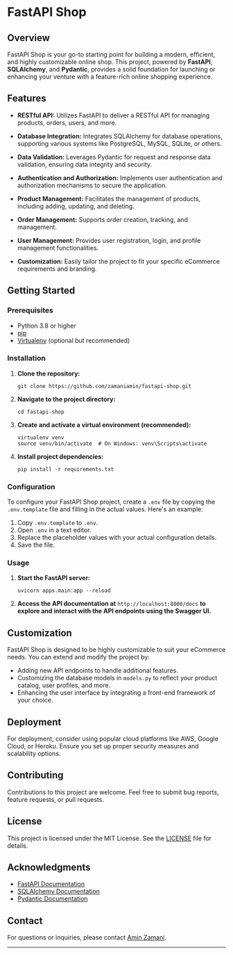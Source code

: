 # FastAPI Shop

## Overview

FastAPI Shop is your go-to starting point for building a modern, efficient, and highly customizable online shop. This
project, powered by **FastAPI**, **SQLAlchemy**, and **Pydantic**, provides a solid foundation for launching or
enhancing your venture with a feature-rich online shopping experience.

## Features

- **RESTful API:** Utilizes FastAPI to deliver a RESTful API for managing products, orders, users, and more.

- **Database Integration:** Integrates SQLAlchemy for database operations, supporting various systems like PostgreSQL,
  MySQL, SQLite, or others.

- **Data Validation:** Leverages Pydantic for request and response data validation, ensuring data integrity and
  security.

- **Authentication and Authorization:** Implements user authentication and authorization mechanisms to secure the
  application.

- **Product Management:** Facilitates the management of products, including adding, updating, and deleting.

- **Order Management:** Supports order creation, tracking, and management.

- **User Management:** Provides user registration, login, and profile management functionalities.

- **Customization:** Easily tailor the project to fit your specific eCommerce requirements and branding.

## Getting Started

### Prerequisites

- Python 3.8 or higher
- [pip](https://pip.pypa.io/en/stable/)
- [Virtualenv](https://pypi.org/project/virtualenv/) (optional but recommended)

### Installation

1. **Clone the repository:**

    ```shell
    git clone https://github.com/zamaniamin/fastapi-shop.git
    ```

2. **Navigate to the project directory:**

    ```shell
    cd fastapi-shop
    ```

3. **Create and activate a virtual environment (recommended):**

    ```shell
    virtualenv venv
    source venv/bin/activate  # On Windows: venv\Scripts\activate
    ```

4. **Install project dependencies:**

    ```shell
    pip install -r requirements.txt
    ```

### Configuration

To configure your FastAPI Shop project, create a `.env` file by copying the `.env.template` file and filling in the
actual values. Here's an example:

1. Copy `.env.template` to `.env`.
2. Open `.env` in a text editor.
3. Replace the placeholder values with your actual configuration details.
4. Save the file.

### Usage

1. **Start the FastAPI server:**

    ```shell
    uvicorn apps.main:app --reload
    ```

2. **Access the API documentation at** `http://localhost:8000/docs` **to explore and interact with the API endpoints
   using the Swagger UI.**

## Customization

FastAPI Shop is designed to be highly customizable to suit your eCommerce needs. You can extend and modify the project
by:

- Adding new API endpoints to handle additional features.
- Customizing the database models in `models.py` to reflect your product catalog, user profiles, and more.
- Enhancing the user interface by integrating a front-end framework of your choice.

## Deployment

For deployment, consider using popular cloud platforms like AWS, Google Cloud, or Heroku. Ensure you set up proper
security measures and scalability options.

## Contributing

Contributions to this project are welcome. Feel free to submit bug reports, feature requests, or pull requests.

## License

This project is licensed under the MIT License. See the [LICENSE](LICENSE) file for details.

## Acknowledgments

- [FastAPI Documentation](https://fastapi.tiangolo.com/)
- [SQLAlchemy Documentation](https://www.sqlalchemy.org/)
- [Pydantic Documentation](https://docs.pydantic.dev/latest/)

## Contact

For questions or inquiries, please contact [Amin Zamani](mailto:aminzamani.work@gmail.com).

---

